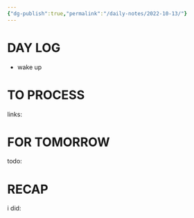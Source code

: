 ```yaml
---
{"dg-publish":true,"permalink":"/daily-notes/2022-10-13/"}
---
```



# DAY LOG
- wake up
# TO PROCESS
links:
# FOR TOMORROW
todo:
# RECAP
i did:


